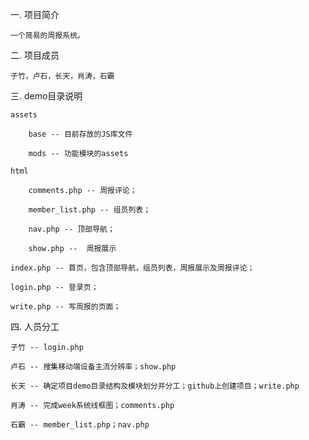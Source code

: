 一. 项目简介

    一个简易的周报系统。


二. 项目成员

    子竹，卢石，长天，肖涛，石霸


三. demo目录说明

    assets

        base -- 目前存放的JS库文件

        mods -- 功能模块的assets

    html
        
        comments.php -- 周报评论；

        member_list.php -- 组员列表；

        nav.php -- 顶部导航；

        show.php --  周报展示

    index.php -- 首页，包含顶部导航，组员列表，周报展示及周报评论；

    login.php -- 登录页；

    write.php -- 写周报的页面；


四. 人员分工

    子竹 -- login.php

    卢石 -- 搜集移动端设备主流分辨率；show.php

    长天 -- 确定项目demo目录结构及模块划分并分工；github上创建项目；write.php    

    肖涛 -- 完成week系统线框图；comments.php

    石霸 -- member_list.php；nav.php


